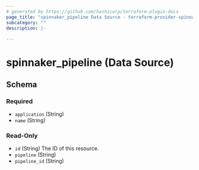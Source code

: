 ```yaml
---
# generated by https://github.com/hashicorp/terraform-plugin-docs
page_title: "spinnaker_pipeline Data Source - terraform-provider-spinnaker"
subcategory: ""
description: |-
  
---
```


# spinnaker_pipeline (Data Source)





<!-- schema generated by tfplugindocs -->
## Schema

### Required

- `application` (String)
- `name` (String)

### Read-Only

- `id` (String) The ID of this resource.
- `pipeline` (String)
- `pipeline_id` (String)


